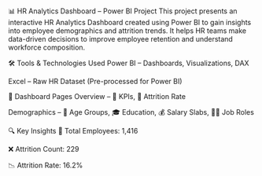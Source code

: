 📊 HR Analytics Dashboard – Power BI Project
This project presents an interactive HR Analytics Dashboard created using Power BI to gain insights into employee demographics and attrition trends. It helps HR teams make data-driven decisions to improve employee retention and understand workforce composition.

🛠️ Tools & Technologies Used
Power BI – Dashboards, Visualizations, DAX

Excel – Raw HR Dataset (Pre-processed for Power BI)

📄 Dashboard Pages
Overview – 📌 KPIs, 🔻 Attrition Rate

Demographics – 👤 Age Groups, 🎓 Education, 💰 Salary Slabs, 🧑‍💼 Job Roles

🔍 Key Insights
👥 Total Employees: 1,416

❌ Attrition Count: 229

📉 Attrition Rate: 16.2%
